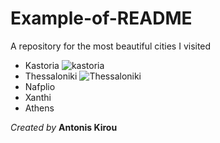 # Example-of-README
A repository for the most beautiful cities I visited

* Kastoria ![kastoria](https://www.news247.gr/wp-content/uploads/2024/11/kastoria12-640x426.jpg)
* Thessaloniki ![Thessaloniki](https://encrypted-tbn0.gstatic.com/images?q=tbn:ANd9GcSCpSCVRqsGoE_lIRCCPRX8zjFirOcylCtLpg&s)
* Nafplio
* Xanthi
* Athens

*Created by* **Antonis Kirou**

